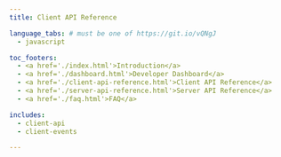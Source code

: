 ```yaml
---
title: Client API Reference

language_tabs: # must be one of https://git.io/vQNgJ
  - javascript

toc_footers:
  - <a href='./index.html'>Introduction</a>
  - <a href='./dashboard.html'>Developer Dashboard</a>
  - <a href='./client-api-reference.html'>Client API Reference</a>
  - <a href='./server-api-reference.html'>Server API Reference</a>
  - <a href='./faq.html'>FAQ</a>

includes:
  - client-api
  - client-events

---
```

